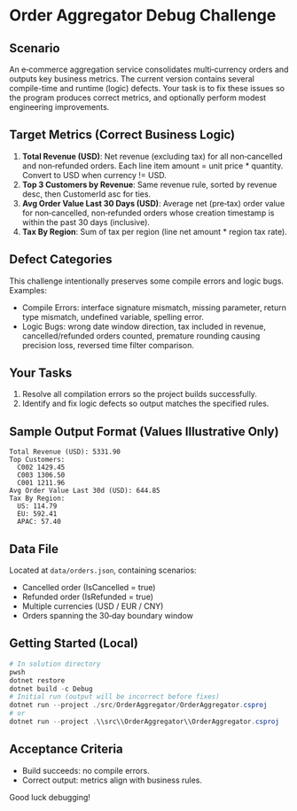 # Order Aggregator Debug Challenge

## Scenario
An e‑commerce aggregation service consolidates multi‑currency orders and outputs key business metrics. The current version contains several compile-time and runtime (logic) defects. Your task is to fix these issues so the program produces correct metrics, and optionally perform modest engineering improvements.

## Target Metrics (Correct Business Logic)
1. **Total Revenue (USD)**: Net revenue (excluding tax) for all non‑cancelled and non‑refunded orders. Each line item amount = unit price * quantity. Convert to USD when currency != USD.
2. **Top 3 Customers by Revenue**: Same revenue rule, sorted by revenue desc, then CustomerId asc for ties.
3. **Avg Order Value Last 30 Days (USD)**: Average net (pre‑tax) order value for non‑cancelled, non‑refunded orders whose creation timestamp is within the past 30 days (inclusive).
4. **Tax By Region**: Sum of tax per region (line net amount * region tax rate).

## Defect Categories
This challenge intentionally preserves some compile errors and logic bugs. Examples:
- Compile Errors: interface signature mismatch, missing parameter, return type mismatch, undefined variable, spelling error.
- Logic Bugs: wrong date window direction, tax included in revenue, cancelled/refunded orders counted, premature rounding causing precision loss, reversed time filter comparison.

## Your Tasks
1. Resolve all compilation errors so the project builds successfully.  
2. Identify and fix logic defects so output matches the specified rules.  

## Sample Output Format (Values Illustrative Only)
```
Total Revenue (USD): 5331.90
Top Customers:
  C002 1429.45
  C003 1306.50
  C001 1211.96
Avg Order Value Last 30d (USD): 644.85
Tax By Region:
  US: 114.79
  EU: 592.41
  APAC: 57.40
```

## Data File
Located at `data/orders.json`, containing scenarios:
- Cancelled order (IsCancelled = true)
- Refunded order (IsRefunded = true)
- Multiple currencies (USD / EUR / CNY)
- Orders spanning the 30‑day boundary window

## Getting Started (Local)
```powershell
# In solution directory
pwsh
dotnet restore
dotnet build -c Debug
# Initial run (output will be incorrect before fixes)
dotnet run --project ./src/OrderAggregator/OrderAggregator.csproj
# or
dotnet run --project .\\src\\OrderAggregator\\OrderAggregator.csproj
```

## Acceptance Criteria
- Build succeeds: no compile errors.  
- Correct output: metrics align with business rules.  

Good luck debugging!
